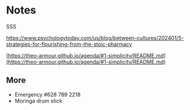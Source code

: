 # Notes

SSS

https://www.psychologytoday.com/us/blog/between-cultures/202401/5-strategies-for-flourishing-from-the-stoic-pharmacy

[https://theo-armour.github.io/agenda/#1-simplicity/README.md](https://theo-armour.github.io/agenda/#1-simplicity/README.md)


## More

* Emergency #628 789 2218
* Moringa drum stick
